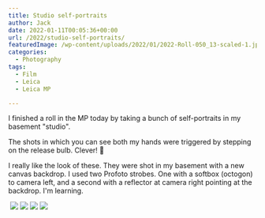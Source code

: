 ```yaml
---
title: Studio self-portraits
author: Jack
date: 2022-01-11T00:05:36+00:00
url: /2022/studio-self-portraits/
featuredImage: /wp-content/uploads/2022/01/2022-Roll-050_13-scaled-1.jpg
categories:
  - Photography
tags:
  - Film
  - Leica
  - Leica MP

---
```

 

I finished a roll in the MP today by taking a bunch of self-portraits in my basement "studio".

The shots in which you can see both my hands were triggered by stepping on the release bulb. Clever! 🙂

I really like the look of these. They were shot in my basement with a new canvas backdrop. I used two Profoto strobes. One with a softbox (octogon) to camera left, and a second with a reflector at camera right pointing at the backdrop. I'm learning.


<img src="/wp-content/uploads/2022/01/2022-Roll-050_29.jpg" alt=""/>

<img src="/wp-content/uploads/2022/01/2022-Roll-050_32-scaled-1.jpg" />

<img src="/wp-content/uploads/2022/01/2022-Roll-050_24-scaled-1.jpg"/>

<img src="/wp-content/uploads/2022/01/2022-Roll-050_05-scaled-1.jpg" />

<img src="/wp-content/uploads/2022/01/2022-Roll-050_21-scaled-1.jpg" />
